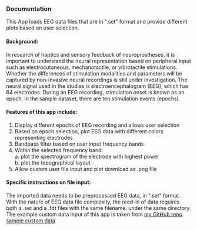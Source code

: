 ### Documentation

This App loads EEG data files that are in ".set" format and provide different plots based on user selection.  
#### Background:
In research of haptics and sensory feedback of neuroprostheses, it is important to understand the neural representation based on peripheral input
such as electrocutaneous, mechanotactile, or vibrotactile stimulations. Whether the differences of stimulation modalities and parameters will be captured
by non-invasive neural recordings is still under investigation. The neural signal used in the studies is electroencephalogram (EEG),
which has 64 electrodes. During an EEG recording, stimulation onset is known as an epoch. 
In the sample dataset, there are ten stimulation events (epochs).

#### Features of this app include:  
1. Display different epochs of EEG recording and allows user selection  
2. Based on epoch selection, plot EEG data with different colors representing electrodes
3. Bandpass filter based on user input frequency bands
4. Within the selected frequency band:  
  a. plot the spectrogram of the electrode with highest power  
  b. plot the topographical layout
5. Allow custom user file input and plot download as .png file

#### Specific instructions on file input:  
The imported data needs to be preprocessed EEG data, in ".set" format.  
With the nature of EEG data file complexity, the read-in of data requires both a .set and a .fdt files with the same filename,
under the same directory. The example custom data input of this app is taken from [my GitHub repo](https://github.com/KQDing/dsData).  
[sample custom data](https://raw.githubusercontent.com/KQDing/dsData/master/sample.set)  
